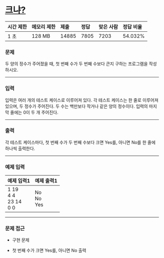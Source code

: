 # [크냐?](https://www.acmicpc.net/problem/4101)

<div align = center>

| 시간 제한 | 메모리 제한 | 제출  | 정답 | 맞은 사람 | 정답 비율 |
| :-------- | :---------- | :---- | :--- | :-------- | :-------- |
| 1 초      | 128 MB      | 14885 | 7805 | 7203      | 54.032%   |

</div>

### 문제

두 양의 정수가 주어졌을 때, 첫 번째 수가 두 번째 수보다 큰지 구하는 프로그램을 작성하시오.

---

### 입력

입력은 여러 개의 테스트 케이스로 이루어져 있다. 각 테스트 케이스는 한 줄로 이루어져 있으며, 두 정수가 주어진다. 두 수는 백만보다 작거나 같은 양의 정수이다. 입력의 마지막 줄에는 0이 두 개 주어진다.

---

### 출력

각 테스트 케이스마다, 첫 번째 수가 두 번째 수보다 크면 Yes를, 아니면 No를 한 줄에 하나씩 출력한다.

---

### 예제 입력

| 예제 입력1                     | 예제 출력1        |
| :----------------------------- | :---------------- |
| 1 19<br/>4 4<br/>23 14<br/>0 0 | No<br/>No<br/>Yes |

---

### 문제 접근

  - 구현 문제

  - 첫 번째 수가 크면 Yes를, 아니면 No 출력